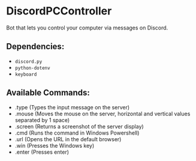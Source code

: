# DiscordPCController
Bot that lets you control your computer via messages on Discord.


## Dependencies:
- `discord.py`
- `python-dotenv`
- `keyboard`

## Available Commands:
- .type <insert string here> (Types the input message on the server)
- .mouse <horizontal movement> <vertical movement> (Moves the mouse on the server, horizontal and vertical values separated by 1 space)
- .screen (Returns a screenshot of the server display)
- .cmd <insert command here> (Runs the command in Windows Powershell)
- .url <insert url here> (Opens the URL in the default browser)
- .win (Presses the Windows key)
- .enter (Presses enter)
